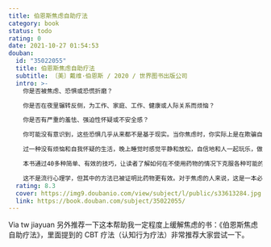 ```yaml
---
title: 伯恩斯焦虑自助疗法
category: book
status: todo
rating: 0
date: 2021-10-27 01:54:53
douban:
  id: "35022055"
  title: 伯恩斯焦虑自助疗法
  subtitle: 〔美〕戴维·伯恩斯 / 2020 / 世界图书出版公司
  intro: >-
    你是否被焦虑、恐惧或恐慌折磨？

    你是否在夜里辗转反侧，为工作、家庭、工作、健康或人际关系而烦恼？

    你是否有严重的羞怯、强迫性怀疑或不安全感？

    你可能没有意识到，这些恐惧几乎从来都不是基于现实。当你焦虑时，你实际上是在欺骗自己，告诉自己那些事情并非真的。

    过一种没有烦恼和自我怀疑的生活，晚上睡觉时感觉平静和放松，自信地和人一起玩乐，做充满活力的演讲……会是什么感觉？是充满积极性、生产力和自信。

    本书通过40多种简单、有效的技巧，让读者了解如何在不使用药物的情况下克服各种可能的焦虑。有了这40多种技巧，你的恐惧和焦虑就会立刻消失。Burns博士也分享了关于焦虑和抑郁的药物的最新研究，并解释了为什么药物有时会弊大于利。

    这不是流行心理学，但其中的方法已被证明比药物更有效。对于焦虑的人来说，这是一本必不可少的实用手册。
  rating: 8.3
  cover: https://img9.doubanio.com/view/subject/l/public/s33613284.jpg
  link: https://book.douban.com/subject/35022055/
---
```


Via tw jiayuan 另外推荐一下这本帮助我一定程度上缓解焦虑的书：《伯恩斯焦虑自助疗法》，里面提到的 CBT 疗法（认知行为疗法）非常推荐大家尝试一下。
